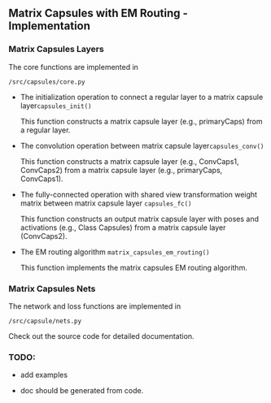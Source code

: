 ## Matrix Capsules with EM Routing - Implementation

### Matrix Capsules Layers

The core functions are implemented in 

```
/src/capsules/core.py
```

- The initialization operation to connect a regular layer to a matrix capsule layer`capsules_init()`

    This function constructs a matrix capsule layer (e.g., primaryCaps) from a regular layer.

- The convolution operation between matrix capsule layer`capsules_conv()`

    This function constructs a matrix capsule layer (e.g., ConvCaps1, ConvCaps2) from a matrix capsule layer (e.g., primaryCaps, ConvCaps1).
 
- The fully-connected operation with shared view transformation weight matrix between matrix capsule layer `capsules_fc()`

    This function constructs an output matrix capsule layer with poses and activations (e.g., Class Capsules) from a matrix capsule layer (ConvCaps2). 

- The EM routing algorithm `matrix_capsules_em_routing()`

    This function implements the matrix capsules EM routing algorithm.

### Matrix Capsules Nets

The network and loss functions are implemented in

```
/src/capsule/nets.py
```

Check out the source code for detailed documentation.

### TODO:

- add examples

- doc should be generated from code.
